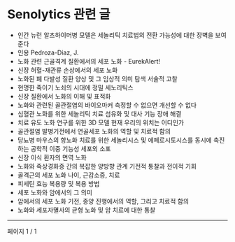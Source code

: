 # Senolytics 관련 글

- 인간 뉴런 알츠하이머병 모델은 세놀리틱 치료법의 전환 가능성에 대한 장벽을 보여준다
- 인용 Pedroza-Diaz, J.
- 노화 관련 근골격계 질환에서의 세포 노화 - EurekAlert!
- 신장 허혈-재관류 손상에서의 세포 노화
- 노화된 폐 다발성 질환 양상 및 그 임상적 의미 탐색 서술적 고찰
- 현명한 죽이기 노쇠의 시대에 정밀 세노리틱스
- 신장 질환에서 노화의 이해 및 표적화
- 노화와 관련된 골관절염의 바이오마커 측정할 수 없으면 개선할 수 없다
- 심혈관 노화를 위한 세놀리틱 치료 섬유화 및 대사 기능 장애 해결
- 치료 유도 노화 연구를 위한 3D 모델 현재 우리의 위치는 어디인가
- 골관절염 발병기전에서 연골세포 노화의 역할 및 치료적 함의
- 당뇨병 마우스의 항노화 치료를 위한 세놀리시스 및 에페로시토시스를 동시에 촉진하는 공학적 이중 기능성 세포외 소포
- 신장 이식 환자의 면역 노화
- 노화와 죽상경화증 간의 복잡한 양방향 관계 기전적 통찰과 전이적 기회
- 골격근의 세포 노화 나이, 근감소증, 치료
- 피세틴 효능 복용량 및 복용 방법
- 세포 노화와 암에서의 그 의미
- 암에서의 세포 노화 기전, 종양 진행에서의 역할, 그리고 치료적 함의
- 노화와 세포자멸사의 균형 노화 및 암 치료에 대한 통찰

---
페이지 1 / 1